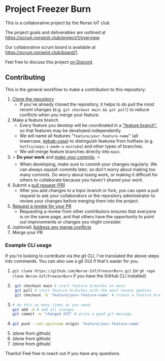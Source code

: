# Project Freezer Burn

This is a collaborative project by the Norse IoT club.

The project goals and deliverables are outlined at <https://scrum.norseiot.club/project/1/overview>.

Our collaborative scrum board is available at <https://scrum.norseiot.club/board/1>.

Feel free to discuss this project [on Discord](https://discord.com/channels/1027698639172288512/1145918385377525840).

## Contributing

This is the general workflow to make a contribution to this repository:

1. [Clone the repository](https://docs.github.com/en/repositories/creating-and-managing-repositories/cloning-a-repository)
    - If you've already cloned the repository, it helps to do pull the most recent changes (e.g. `git checkout main && git pull`) to reduce conflicts when you merge your feature.
2. Make a feature branch
    - Every feature you develop will be coordinated in a ["feature branch"](https://blog.mergify.com/feature-branch-a-quick-walk-through-git-workflow/), so that features may be developed independently.
    - We will name all features "`feature/your-feature-name`" (all lowercase, [kebab-case](https://en.wikipedia.org/wiki/Letter_case#Kebab_case)) to distinguish features from hotfixes (e.g. `hotfix/oops-i-made-a-mistake`) and other types of branches.
    - We will merge feature branches directly into `main`.
3. ⭐ **Do your work** and [make your commits](https://github.com/git-guides/git-commit). ⭐
    - When developing, make sure to commit your changes regularly. We can always squash commits later, so don't worry about making too many commits. Do worry about losing work, or making it difficult for others to collaborate because you haven't shared your work.
4. Submit a [pull request (PR)](https://docs.github.com/en/pull-requests/collaborating-with-pull-requests/proposing-changes-to-your-work-with-pull-requests)
    - After you add changes to a topic branch or fork, you can open a pull request to ask your collaborators or the repository administrator to review your changes before merging them into the project.
5. [Request a review for your PR](https://docs.github.com/en/pull-requests/collaborating-with-pull-requests/proposing-changes-to-your-work-with-pull-requests/requesting-a-pull-request-review)
    - Requesting a review from other contributors ensures that everyone is on the same page, and that others have the opportunity to point out improvements or changes you might consider.
6. (optional) [Address any merge conflicts](https://docs.github.com/en/pull-requests/collaborating-with-pull-requests/addressing-merge-conflicts/resolving-a-merge-conflict-on-github)
7. Merge your PR

### Example CLI usage

If you're looking to contribute via the git CLI, I've translated the above steps into commands. You can also use a git GUI if that's easier for you.

1. `git clone https://github.com/Norse-IoT/FreezerBurn.git` (or `gh repo clone Norse-IoT/FreezerBurn` if you have the GitHub CLI installed)
2. ```bash
    git checkout main # start feature branches on main
    git pull # start feature branches with the most recent updates
    git checkout -b 'feature/your-feature-name' # create a feature branch
    ```
3. ```bash
   # do this as many times as you need:
   git add -A # add all changes
   git commit -m "changed XYZ" # write a good git message
   ```
4. ```bash
   git push --set-upstream origin 'feature/your-feature-name'
   ```
5. (done from github)
6. (done from github)
7. (done from github)

Thanks! Feel free to reach out if you have any questions.

